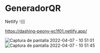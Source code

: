 # GeneradorQR

Netlify 👇🏽

https://dashing-peony-ec1f01.netlify.app/


![Captura de pantalla 2022-04-07 - 10 51 01](https://user-images.githubusercontent.com/90290161/162215059-83c56095-c3e7-4ef6-85f1-67dd3a2cb69f.png) 
![Captura de pantalla 2022-04-07 - 10 51 45](https://user-images.githubusercontent.com/90290161/162215119-eafcad16-0576-47d9-a9a3-e56431dd3b15.png)
